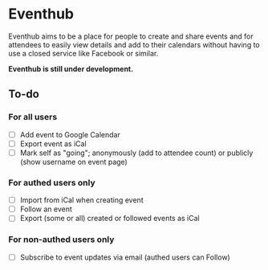 # Eventhub

Eventhub aims to be a place for people to create and share events and for attendees to easily view details and add to their calendars without having to use a closed service like Facebook or similar.

**Eventhub is still under development.**

## To-do

### For all users

* [ ] Add event to Google Calendar
* [ ] Export event as iCal
* [ ] Mark self as "going"; anonymously (add to attendee count) or publicly (show username on event page)

### For authed users only

* [ ] Import from iCal when creating event
* [ ] Follow an event
* [ ] Export (some or all) created or followed events as iCal

### For non-authed users only

* [ ] Subscribe to event updates via email (authed users can Follow)

